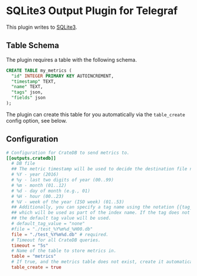 # SQLite3 Output Plugin for Telegraf

This plugin writes to [SQLite3](https://www.sqlite.org/index.html).

## Table Schema

The plugin requires a table with the following schema.


```sql
CREATE TABLE my_metrics (
  "id" INTEGER PRIMARY KEY AUTOINCREMENT,
  "timestamp" TEXT,
  "name" TEXT,
  "tags" json,
  "fields" json
);
```

The plugin can create this table for you automatically via the `table_create`
config option, see below.

## Configuration

```toml
# Configuration for CrateDB to send metrics to.
[[outputs.cratedb]]
  # DB file
  ## The metric timestamp will be used to decide the destination file name
  # %Y - year (2016)
  # %y - last two digits of year (00..99)
  # %m - month (01..12)
  # %d - day of month (e.g., 01)
  # %H - hour (00..23)
  # %V - week of the year (ISO week) (01..53)
  ## Additionally, you can specify a tag name using the notation {{tag_name}}
  ## which will be used as part of the index name. If the tag does not exist,
  ## the default tag value will be used.
  # default_tag_value = "none"
  #file = "./test_%Y%m%d_%H00.db"
  file = "./test_%Y%m%d.db" # required.
  # Timeout for all CrateDB queries.
  timeout = "5s"
  # Name of the table to store metrics in.
  table = "metrics"
  # If true, and the metrics table does not exist, create it automatically.
  table_create = true
```
